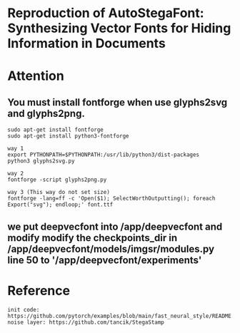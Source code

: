 # Reproduction of AutoStegaFont: Synthesizing Vector Fonts for Hiding Information in Documents

# Attention
## You must install fontforge when use glyphs2svg and glyphs2png.
```
sudo apt-get install fontforge
sudo apt-get install python3-fontforge

way 1
export PYTHONPATH=$PYTHONPATH:/usr/lib/python3/dist-packages
python3 glyphs2svg.py

way 2
fontforge -script glyphs2png.py

way 3 (This way do not set size)
fontforge -lang=ff -c 'Open($1); SelectWorthOutputting(); foreach Export("svg"); endloop;' font.ttf 
```
## we put deepvecfont into /app/deepvecfont and modify modify the checkpoints_dir in /app/deepvecfont/models/imgsr/modules.py line 50 to '/app/deepvecfont/experiments'

# Reference
```
init code: https://github.com/pytorch/examples/blob/main/fast_neural_style/README.md
noise layer: https://github.com/tancik/StegaStamp
```
